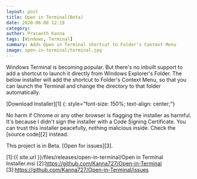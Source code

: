 ```yaml
---
layout: post
title: Open in Terminal(Beta)
date: 2020-06-08 12:19
category: 
author: Prasanth Kanna
tags: [Windows, Terminal]
summary: Adds Open in Terminal shortcut to Folder's Context Menu
image: open-in-terminal/terminal.jpg
---
```


Windows Terminal is becoming popular. But there's no inbuilt support to add a shortcut to launch it directly from Windows Explorer's Folder. The below installer will add the shortcut to Folder's Context Menu, so that you can launch the Terminal and change the directory to that folder automatically.

[Download Installer][1]
{: style="font-size: 150%; text-align: center;"}

No harm if Chrome or any other browser is flagging the installer as harmful. It's because I didn't sign the installer with a Code Signing Certificate. You can trust this installer peacefully, nothing malicious inside. Check the [source code][2] instead.

This project is in Beta. [Open for issues][3].

[1]:{{ site.url }}/files/releases/open-in-terminal/Open in Terminal Installer.msi
[2]:<https://github.com/Kanna727/Open-in-Terminal>
[3]:<https://github.com/Kanna727/Open-in-Terminal/issues>